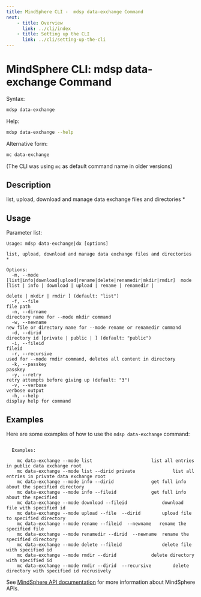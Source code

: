 ```yaml
---
title: MindSphere CLI -  mdsp data-exchange Command
next:
    - title: Overview
      link: ../cli/index
    - title: Setting up the CLI
      link: ../cli/setting-up-the-cli
---
```


# MindSphere CLI: mdsp data-exchange Command

Syntax:

```bash
mdsp data-exchange
```

Help:

```bash
mdsp data-exchange --help
```

Alternative form:

```bash
mc data-exchange
```

(The CLI was using `mc` as default command name in older versions)

## Description

list, upload, download and manage data exchange files and directories *

## Usage

Parameter list:

```text
Usage: mdsp data-exchange|dx [options]

list, upload, download and manage data exchange files and directories *

Options:
  -m, --mode [list|info|download|upload|rename|delete|renamedir|mkdir|rmdir]  mode [list | info | download | upload | rename | renamedir |
                                                                              delete | mkdir | rmdir ] (default: "list")
  -f, --file                                                            file path
  -n, --dirname                                                      directory name for --mode mkdir command
  -w, --newname                                                      new file or directory name for --mode rename or renamedir command
  -d, --dirid                                                          directory id [private | public | ] (default: "public")
  -i, --fileid                                                        fileid
  -r, --recursive                                                             used for --mode rmdir command, deletes all content in directory
  -k, --passkey                                                      passkey
  -y, --retry                                                         retry attempts before giving up (default: "3")
  -v, --verbose                                                               verbose output
  -h, --help                                                                  display help for command

```

## Examples

Here are some examples of how to use the `mdsp data-exchange` command:

```text

  Examples:

    mc data-exchange --mode list 					  list all entries in public data exchange root
    mc data-exchange --mode list --dirid private 			  list all entries in private data exchange root
    mc data-exchange --mode info --dirid  			  get full info about the specified directory
    mc data-exchange --mode info --fileid  			  get full info about the specified
    mc data-exchange --mode download --fileid  			  download file with specified id
    mc data-exchange --mode upload --file  --dirid  	  upload file to specified directory
    mc data-exchange --mode rename --fileid  --newname   rename the specified file
    mc data-exchange --mode renamedir --dirid  --newname  rename the specified directory
    mc data-exchange --mode delete --fileid  			  delete file with specified id
    mc data-exchange --mode rmdir --dirid  			  delete directory with specified id
    mc data-exchange --mode rmdir --dirid  --recursive 		  delete directory with specified id recrusively

```

See [MindSphere API documentation](https://documentation.mindsphere.io/MindSphere/apis/index.html) for more information about MindSphere APIs.